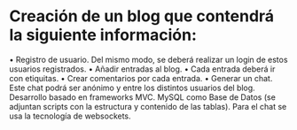 # Creación de un blog que contendrá la siguiente información:
• Registro de usuario. Del mismo modo, se deberá realizar un login de estos
usuarios registrados.
• Añadir entradas al blog.
• Cada entrada deberá ir con etiquitas.
• Crear comentarios por cada entrada.
• Generar un chat. Este chat podrá ser anónimo y entre los distintos usuarios del
blog.
Desarrollo basado en frameworks MVC. MySQL como Base de Datos (se adjuntan scripts con la estructura y contenido de las tablas). 
Para el chat se usa la tecnología de websockets.
